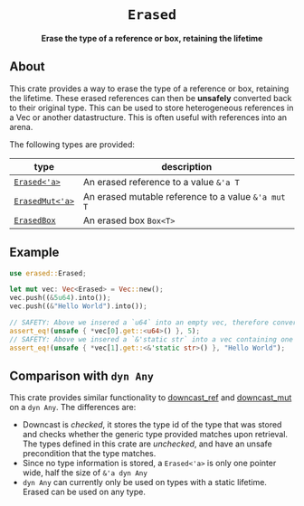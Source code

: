 <div align="center">
  <h1><code>Erased</code></h1>
  <p><strong>Erase the type of a reference or box, retaining the lifetime</strong></p>
</div>

## About

This crate provides a way to erase the type of a reference or box, retaining the lifetime. These erased references can then be **unsafely** converted back to their original type.
This can be used to store heterogeneous references in a Vec or another datastructure. This is often useful with references into an arena.

The following types are provided:

| type                 | description                                        |
|----------------------|----------------------------------------------------|
| [`Erased<'a>`][1]    | An erased reference to a value `&'a T`             |
| [`ErasedMut<'a>`][2] | An erased mutable reference to a value `&'a mut T` |
| [`ErasedBox`][3]     | An erased box `Box<T>`                              |

[1]: https://docs.rs/erased/latest/erased/struct.Erased.html
[2]: https://docs.rs/erased/latest/erased/struct.ErasedMut.html
[3]: https://docs.rs/erased/latest/erased/struct.ErasedBox.html

## Example

```rust
use erased::Erased;

let mut vec: Vec<Erased> = Vec::new();
vec.push((&5u64).into());
vec.push((&"Hello World").into());

// SAFETY: Above we insered a `u64` into an empty vec, therefore converting the element back to a `u64` is sound.
assert_eq!(unsafe { *vec[0].get::<u64>() }, 5);
// SAFETY: Above we insered a `&'static str` into a vec containing one element, therefore converting the element back to a `&'static str` is sound.
assert_eq!(unsafe { *vec[1].get::<&'static str>() }, "Hello World");
```

## Comparison with `dyn Any`

This crate provides similar functionality to [downcast_ref](https://doc.rust-lang.org/stable/std/any/trait.Any.html#method.downcast_ref-1) and [downcast_mut](https://doc.rust-lang.org/stable/std/any/trait.Any.html#method.downcast_mut-1) on a `dyn Any`.
The differences are:
- Downcast is *checked*, it stores the type id of the type that was stored and checks whether the generic type provided matches upon retrieval. 
  The types defined in this crate are *unchecked*, and have an unsafe precondition that the type matches.
- Since no type information is stored, a `Erased<'a>` is only one pointer wide, half the size of `&'a dyn Any`
- `dyn Any` can currently only be used on types with a static lifetime. Erased can be used on any type. 